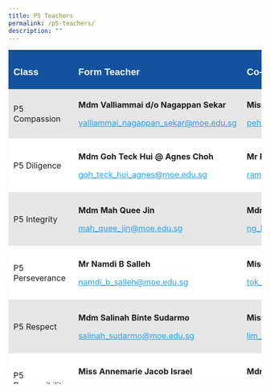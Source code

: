 ```yaml
---
title: P5 Teachers
permalink: /p5-teachers/
description: ""
---
```

<table style="box-sizing: inherit; border-collapse: collapse; border-spacing: 0px; max-width: 100%; width: 792.225px; height: 665px;"><tbody style="box-sizing: inherit;"><tr style="box-sizing: inherit; background: rgb(19, 82, 158); height: 23px;"><td style="box-sizing: inherit; padding: 5px 10px; width: 186.625px; height: 23px;"><h3 style="box-sizing: inherit; font-family: &quot;Source Sans Pro&quot;, sans-serif; text-transform: none;"><span style="box-sizing: inherit; color: rgb(255, 255, 255);"><strong style="box-sizing: inherit; font-weight: bold;">Class</strong></span></h3></td><td style="box-sizing: inherit; padding: 5px 10px; width: 305.6px; height: 23px;"><h3 style="box-sizing: inherit; font-family: &quot;Source Sans Pro&quot;, sans-serif; text-transform: none;"><span style="box-sizing: inherit; color: rgb(255, 255, 255);"><strong style="box-sizing: inherit; font-weight: bold;">Form Teacher</strong></span></h3></td><td style="box-sizing: inherit; padding: 5px 10px; width: 300px; height: 23px;"><h3 style="box-sizing: inherit; font-family: &quot;Source Sans Pro&quot;, sans-serif; text-transform: none;"><span style="box-sizing: inherit; color: rgb(255, 255, 255);"><strong style="box-sizing: inherit; font-weight: bold;">Co- Form Teacher</strong></span></h3></td></tr><tr style="box-sizing: inherit; background: rgb(230, 230, 230);"><td style="box-sizing: inherit; padding: 5px 10px; width: 186.625px;">P5 Compassion</td><td style="box-sizing: inherit; padding: 5px 10px; width: 305.6px;"><p style="box-sizing: inherit; font-size: 1em;"><strong style="box-sizing: inherit; font-weight: bold;">Mdm Valliammai d/o Nagappan Sekar</strong></p><p style="box-sizing: inherit; font-size: 1em;"><a href="mailto:valliammai_nagappan_sekar@moe.edu.sg" style="box-sizing: inherit; background-color: transparent; transition: all 0.25s ease-in-out 0s; text-decoration: underline; color: rgb(37, 160, 232);">valliammai_nagappan_sekar@moe.edu.sg</a></p></td><td style="box-sizing: inherit; padding: 5px 10px; width: 300px;"><p style="box-sizing: inherit; font-size: 1em;"><strong style="box-sizing: inherit; font-weight: bold;">Miss Peh Chieh Yin</strong></p><p style="box-sizing: inherit; font-size: 1em;"><a href="mailto:peh_chieh_yin@moe.edu.sg" style="box-sizing: inherit; background-color: transparent; transition: all 0.25s ease-in-out 0s; text-decoration: underline; color: rgb(37, 160, 232);">peh_chieh_yin@moe.edu.sg</a></p></td></tr><tr style="box-sizing: inherit; background: rgb(255, 255, 255); height: 107px;"><td style="box-sizing: inherit; padding: 5px 10px; width: 186.625px; height: 107px;">P5 Diligence&nbsp;</td><td style="box-sizing: inherit; padding: 5px 10px; width: 305.6px; height: 107px;"><p style="box-sizing: inherit; font-size: 1em;"><strong style="box-sizing: inherit; font-weight: bold;">Mdm Goh Teck Hui @ Agnes Choh</strong></p><p style="box-sizing: inherit; font-size: 1em;"><a href="mailto:goh_teck_hui_agnes@moe.edu.sg" style="box-sizing: inherit; background-color: transparent; transition: all 0.25s ease-in-out 0s; text-decoration: underline; color: rgb(37, 160, 232);">goh_teck_hui_agnes@moe.edu.sg</a></p></td><td style="box-sizing: inherit; padding: 5px 10px; width: 300px; height: 107px;"><p style="box-sizing: inherit; font-size: 1em;"><strong style="box-sizing: inherit; font-weight: bold;">Mr Ramadhan s/o Isaahak Piperdy</strong></p><p style="box-sizing: inherit; font-size: 1em;"><a href="mailto:ramadhan_isaahak_piperdy@moe.edu.sg" style="box-sizing: inherit; background-color: transparent; transition: all 0.25s ease-in-out 0s; text-decoration: underline; color: rgb(37, 160, 232);">ramadhan_isaahak_piperdy@moe.edu.sg</a></p></td></tr><tr style="box-sizing: inherit; background: rgb(230, 230, 230); height: 107px;"><td style="box-sizing: inherit; padding: 5px 10px; width: 186.625px; height: 107px;">P5 Integrity &nbsp;</td><td style="box-sizing: inherit; padding: 5px 10px; width: 305.6px; height: 107px;"><p style="box-sizing: inherit; font-size: 1em;"><strong style="box-sizing: inherit; font-weight: bold;">Mdm Mah Quee Jin</strong></p><p style="box-sizing: inherit; font-size: 1em;"><a href="mailto:mah_quee_jin@moe.edu.sg" style="box-sizing: inherit; background-color: transparent; transition: all 0.25s ease-in-out 0s; text-decoration: underline; color: rgb(37, 160, 232);">mah_quee_jin@moe.edu.sg</a></p></td><td style="box-sizing: inherit; padding: 5px 10px; width: 300px; height: 107px;"><p style="box-sizing: inherit; font-size: 1em;"><strong style="box-sizing: inherit; font-weight: bold;">Mdm Ng Li Yen</strong></p><p style="box-sizing: inherit; font-size: 1em;"><a href="mailto:ng_li_yen@moe.edu.sg" style="box-sizing: inherit; background-color: transparent; transition: all 0.25s ease-in-out 0s; text-decoration: underline; color: rgb(37, 160, 232);">ng_li_yen@moe.edu.sg</a></p></td></tr><tr style="box-sizing: inherit; background: rgb(255, 255, 255); height: 107px;"><td style="box-sizing: inherit; padding: 5px 10px; width: 186.625px; height: 107px;"><p style="box-sizing: inherit; font-size: 1em;">P5 Perseverance&nbsp;</p></td><td style="box-sizing: inherit; padding: 5px 10px; width: 305.6px; height: 107px;"><p style="box-sizing: inherit; font-size: 1em;"><strong style="box-sizing: inherit; font-weight: bold;">Mr Namdi B Salleh</strong></p><p style="box-sizing: inherit; font-size: 1em;"><a href="mailto:namdi_b_salleh@moe.edu.sg" style="box-sizing: inherit; background-color: transparent; transition: all 0.25s ease-in-out 0s; text-decoration: underline; color: rgb(37, 160, 232);">namdi_b_salleh@moe.edu.sg</a></p></td><td style="box-sizing: inherit; padding: 5px 10px; width: 300px; height: 107px;"><p style="box-sizing: inherit; font-size: 1em;"><strong style="box-sizing: inherit; font-weight: bold;">Miss Tok Chai Leng</strong></p><p style="box-sizing: inherit; font-size: 1em;"><a href="mailto:tok_chai_leng@moe.edu.sg" style="box-sizing: inherit; background-color: transparent; transition: all 0.25s ease-in-out 0s; text-decoration: underline; color: rgb(37, 160, 232);">tok_chai_leng@moe.edu.sg</a></p></td></tr><tr style="box-sizing: inherit; background: rgb(230, 230, 230); height: 107px;"><td style="box-sizing: inherit; padding: 5px 10px; width: 186.625px; height: 107px;">P5 Respect</td><td style="box-sizing: inherit; padding: 5px 10px; width: 305.6px; height: 107px;"><p style="box-sizing: inherit; font-size: 1em;"><strong style="box-sizing: inherit; font-weight: bold;">Mdm Salinah Binte Sudarmo</strong></p><p style="box-sizing: inherit; font-size: 1em;"><a href="mailto:salinah_sudarmo@moe.edu.sg" style="box-sizing: inherit; background-color: transparent; transition: all 0.25s ease-in-out 0s; text-decoration: underline; color: rgb(37, 160, 232);">salinah_sudarmo@moe.edu.sg</a></p></td><td style="box-sizing: inherit; padding: 5px 10px; width: 300px; height: 107px;"><p style="box-sizing: inherit; font-size: 1em;"><strong style="box-sizing: inherit; font-weight: bold;">Miss Lim Shao Lan</strong></p><p style="box-sizing: inherit; font-size: 1em;"><a href="mailto:lim_shao_lan@moe.edu.sg" style="box-sizing: inherit; background-color: transparent; transition: all 0.25s ease-in-out 0s; text-decoration: underline; color: rgb(37, 160, 232);">lim_shao_lan@moe.edu.sg</a></p></td></tr><tr style="box-sizing: inherit; background: rgb(255, 255, 255); height: 107px;"><td style="box-sizing: inherit; padding: 5px 10px; width: 186.625px; height: 107px;">P5 Responsibility&nbsp;</td><td style="box-sizing: inherit; padding: 5px 10px; width: 305.6px; height: 107px;"><p style="box-sizing: inherit; font-size: 1em;"><strong style="box-sizing: inherit; font-weight: bold;">Miss Annemarie Jacob Israel</strong></p><p style="box-sizing: inherit; font-size: 1em;"><a href="mailto:annemarie_jacob_israel@moe.edu.sg" style="box-sizing: inherit; background-color: transparent; transition: all 0.25s ease-in-out 0s; text-decoration: underline; color: rgb(37, 160, 232);">annemarie_jacob_israel@moe.edu.sg</a></p></td><td style="box-sizing: inherit; padding: 5px 10px; width: 300px; height: 107px;"><p style="box-sizing: inherit; font-size: 1em;"><strong style="box-sizing: inherit; font-weight: bold;">Mdm Fauziah Bte Mohamed Ata</strong></p><p style="box-sizing: inherit; font-size: 1em;"><a href="mailto:fauziah_mohamed_ata@moe.edu.sg" style="box-sizing: inherit; background-color: transparent; transition: all 0.25s ease-in-out 0s; text-decoration: underline; color: rgb(37, 160, 232);">fauziah_mohamed_ata@moe.edu.sg</a></p></td></tr></tbody></table>
